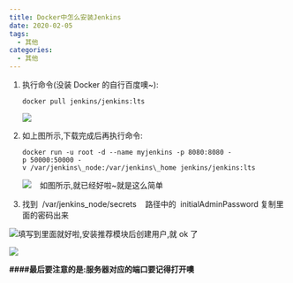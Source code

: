 ```yaml
---
title: Docker中怎么安装Jenkins
date: 2020-02-05
tags:
  - 其他
categories:
  - 其他
---
```


1.  执行命令(没装 Docker 的自行百度噢~):

    ```
    docker pull jenkins/jenkins:lts
    ```

    ![](https://img-blog.csdnimg.cn/20210321180025349.png?x-oss-process=image/watermark,type_ZmFuZ3poZW5naGVpdGk,shadow_10,text_aHR0cHM6Ly9ibG9nLmNzZG4ubmV0L3dlaXhpbl80MjAzODI0NQ==,size_16,color_FFFFFF,t_70)

2.  如上图所示,下载完成后再执行命令:

    ```
    docker run -u root -d --name myjenkins -p 8080:8080 -p 50000:50000 -v /var/jenkins\_node:/var/jenkins\_home jenkins/jenkins:lts
    ```

    ![](https://img-blog.csdnimg.cn/2021032118022590.png)    如图所示,就已经好啦~就是这么简单

3.  找到  /var/jenkins_node/secrets    路径中的  initialAdminPassword 复制里面的密码出来

![](https://img-blog.csdnimg.cn/20210321180825438.png?x-oss-process=image/watermark,type_ZmFuZ3poZW5naGVpdGk,shadow_10,text_aHR0cHM6Ly9ibG9nLmNzZG4ubmV0L3dlaXhpbl80MjAzODI0NQ==,size_16,color_FFFFFF,t_70)填写到里面就好啦,安装推荐模块后创建用户,就 ok 了

![](https://img-blog.csdnimg.cn/20210321180956426.png?x-oss-process=image/watermark,type_ZmFuZ3poZW5naGVpdGk,shadow_10,text_aHR0cHM6Ly9ibG9nLmNzZG4ubmV0L3dlaXhpbl80MjAzODI0NQ==,size_16,color_FFFFFF,t_70)

**####最后要注意的是:服务器对应的端口要记得打开噢**
